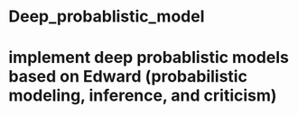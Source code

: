 # Deep_probablistic_model
# implement deep probablistic models based on Edward (probabilistic modeling, inference, and criticism)
